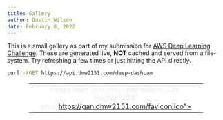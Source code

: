 ```yaml
---
title: Gallery
author: Dustin Wilson
date: February 8, 2022
---
```


<style>
    table {
        margin: 1em 0;
        border-collapse: collapse;
        width: 80%;
        overflow-x: auto;
        font-variant-numeric: lining-nums tabular-nums;
        color: #ebebe6;
        margin-left: auto;
        margin-right: auto;
    }
</style>

This is a small gallery as part of my submission for [AWS Deep Learning Challenge](https://amazon-ec2-dl1.devpost.com). These are generated live, **NOT** cached and served from a file-system. Try refreshing a few times or just hitting the API directly.

```bash
curl -XGET https://api.dmw2151.com/deep-dashcam
```

|                                                                                                    |
|:--------------------------------------------------------------------------------------------------:|
| <img class="gan-test-img"width="128" height="128" src="https://gan.dmw2151.com/favicon.ico"></img> |
